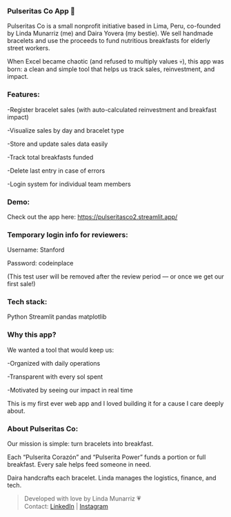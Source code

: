 ### Pulseritas Co App 💖

Pulseritas Co is a small nonprofit initiative based in Lima, Peru, co-founded by Linda Munarriz (me) and Daira Yovera (my bestie). We sell handmade bracelets and use the proceeds to fund nutritious breakfasts for elderly street workers.

When Excel became chaotic (and refused to multiply values 💀), this app was born: a clean and simple tool that helps us track sales, reinvestment, and impact.

### Features:

-Register bracelet sales (with auto-calculated reinvestment and breakfast impact)

-Visualize sales by day and bracelet type

-Store and update sales data easily

-Track total breakfasts funded

-Delete last entry in case of errors

-Login system for individual team members

### Demo:
Check out the app here:
https://pulseritasco2.streamlit.app/

### Temporary login info for reviewers:

Username: Stanford

Password: codeinplace

(This test user will be removed after the review period — or once we get our first sale!)

### Tech stack:
Python
Streamlit
pandas
matplotlib

### Why this app?
We wanted a tool that would keep us:

-Organized with daily operations

-Transparent with every sol spent

-Motivated by seeing our impact in real time

This is my first ever web app and I loved building it for a cause I care deeply about.

### About Pulseritas Co:
Our mission is simple: turn bracelets into breakfast.

Each “Pulserita Corazón” and “Pulserita Power” funds a portion or full breakfast. Every sale helps feed someone in need.

Daira handcrafts each bracelet. Linda manages the logistics, finance, and tech.


> Developed with love by Linda Munarriz 💗  
> Contact: [LinkedIn](www.linkedin.com/in/linda-munarriz-mendoza) | [Instagram](https://www.instagram.com/pulseritasco.peru?utm_source=ig_web_button_share_sheet&igsh=ZDNlZDc0MzIxNw==)
